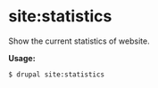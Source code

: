 # site:statistics
Show the current statistics of website.

**Usage:**
```
$ drupal site:statistics 
```
